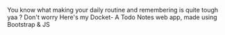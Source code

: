 You know what making your daily routine and remembering is quite tough yaa ? Don't worry Here's my Docket- A Todo Notes  web app, made using Bootstrap & JS